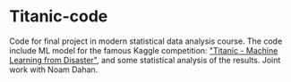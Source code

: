 # Titanic-code
Code for final project in modern statistical data analysis course.
The code include ML model for the famous Kaggle competition: ["Titanic - Machine Learning from Disaster"](https://www.kaggle.com/competitions/titanic/overview),
and some statistical analysis of the results. 
Joint work with Noam Dahan. 
